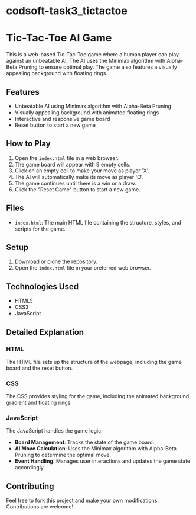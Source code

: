 # codsoft-task3_tictactoe
# Tic-Tac-Toe AI Game

This is a web-based Tic-Tac-Toe game where a human player can play against an unbeatable AI. The AI uses the Minimax algorithm with Alpha-Beta Pruning to ensure optimal play. The game also features a visually appealing background with floating rings.

## Features

- Unbeatable AI using Minimax algorithm with Alpha-Beta Pruning
- Visually appealing background with animated floating rings
- Interactive and responsive game board
- Reset button to start a new game

## How to Play

1. Open the `index.html` file in a web browser.
2. The game board will appear with 9 empty cells.
3. Click on an empty cell to make your move as player 'X'.
4. The AI will automatically make its move as player 'O'.
5. The game continues until there is a win or a draw.
6. Click the "Reset Game" button to start a new game.

## Files

- `index.html`: The main HTML file containing the structure, styles, and scripts for the game.

## Setup

1. Download or clone the repository.
2. Open the `index.html` file in your preferred web browser.

## Technologies Used

- HTML5
- CSS3
- JavaScript

## Detailed Explanation

### HTML

The HTML file sets up the structure of the webpage, including the game board and the reset button.

### CSS

The CSS provides styling for the game, including the animated background gradient and floating rings.

### JavaScript

The JavaScript handles the game logic:
- **Board Management**: Tracks the state of the game board.
- **AI Move Calculation**: Uses the Minimax algorithm with Alpha-Beta Pruning to determine the optimal move.
- **Event Handling**: Manages user interactions and updates the game state accordingly.

## Contributing

Feel free to fork this project and make your own modifications. Contributions are welcome!

